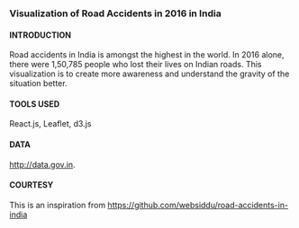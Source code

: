### Visualization of Road Accidents in 2016 in India

#### INTRODUCTION

Road accidents in India is amongst the highest in the world. In 2016 alone, there were 1,50,785 people who lost their lives on Indian roads. This visualization is to create more awareness and understand the gravity of the situation better.

#### TOOLS USED

React.js, Leaflet, d3.js

#### DATA

http://data.gov.in.

#### COURTESY

This is an inspiration from https://github.com/websiddu/road-accidents-in-india

